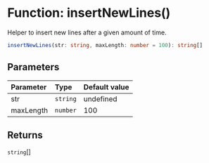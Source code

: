 # Function: insertNewLines()

Helper to insert new lines after a given amount of time.

```ts
insertNewLines(str: string, maxLength: number = 100): string[]
```

## Parameters

| Parameter | Type     | Default value |
| :-------- | :------- | :------------ |
| str       | `string` | undefined     |
| maxLength | `number` | 100           |

## Returns

`string`[]
